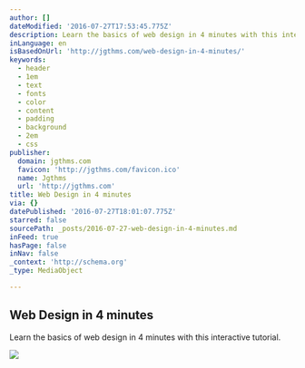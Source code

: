 ```yaml
---
author: []
dateModified: '2016-07-27T17:53:45.775Z'
description: Learn the basics of web design in 4 minutes with this interactive tutorial.
inLanguage: en
isBasedOnUrl: 'http://jgthms.com/web-design-in-4-minutes/'
keywords:
  - header
  - 1em
  - text
  - fonts
  - color
  - content
  - padding
  - background
  - 2em
  - css
publisher:
  domain: jgthms.com
  favicon: 'http://jgthms.com/favicon.ico'
  name: Jgthms
  url: 'http://jgthms.com'
title: Web Design in 4 minutes
via: {}
datePublished: '2016-07-27T18:01:07.775Z'
starred: false
sourcePath: _posts/2016-07-27-web-design-in-4-minutes.md
inFeed: true
hasPage: false
inNav: false
_context: 'http://schema.org'
_type: MediaObject

---
```

<article style=""><h1>Web Design in 4 minutes</h1><p>Learn the basics of web design in 4 minutes with this interactive tutorial.</p><img src="http://jgthms.com/web-design-in-4-minutes/web-design-in-4-minutes.png" /></article>